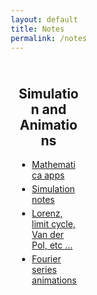 ```yaml
---
layout: default
title: Notes
permalink: /notes
---
```


<style>
* {
  box-sizing: border-box;
}


/* html{
    font-size: 100.0%;    
}  */

/* body{
      margin:  0 auto; 
      padding: 1em;
      color: #444; 
      font-family: Tahoma, Verdana,   Segoe, sans-serif;
      font-style: normal; 
      font-size: 1em;              
      max-width: 1200px; 
      background: #FFFFFF;
} */


/* Create three equal columns that floats next to each other */
.column {
  margin:  0 auto; 
  float: left;
  max-width: 30%;
  padding: 10px;  
  margin:  0 auto;   
}

/* Clear floats after the columns */
.row:after {
  content: "";
  display: table;
  clear: both;
}

h2 {text-align:center;}

li:not(:last-child) { 
   margin-bottom: 5px;  
}

/* div.box {border:1px solid #D3D3D3; margin:  10px auto;} */
div.box {margin:  10px auto;}

</style>

<div class="row">
    <div class="column">    
        <DIV class="box">
            <h2>Simulation and Animations</h2>
                <ul>
                <li><a href="../assets/Resume_MalavPatel.pdf" >Mathematica apps</a> </li>
                <li><a href="../assets/Resume_MalavPatel.pdf" >Simulation notes</a> </li>
                <li><a href="../assets/Resume_MalavPatel.pdf">Lorenz, limit cycle, Van der Pol, etc ...</a> </li>
                <LI><a href="../assets/Resume_MalavPatel.pdf" >Fourier series animations</a></li>
                </ul>
        </DIV>
    </div>
</div>